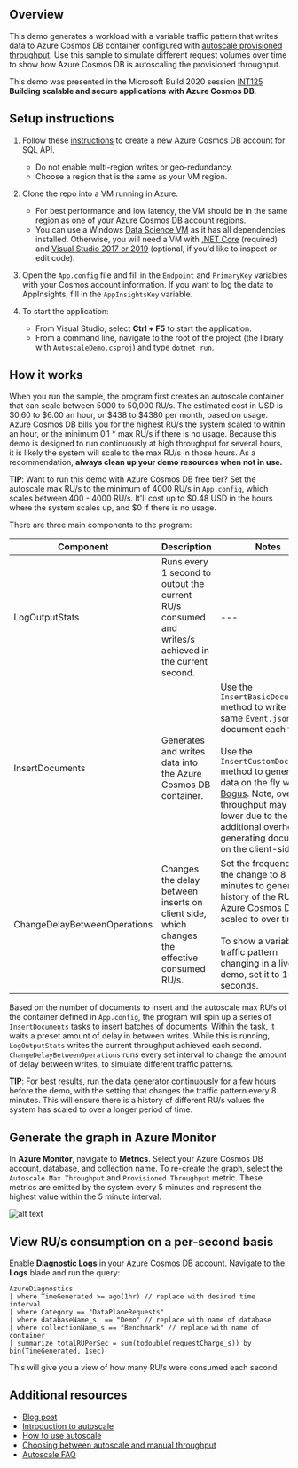 ## Overview
This demo generates a workload with a variable traffic pattern that writes data to Azure Cosmos DB container configured with [autoscale provisioned throughput](https://docs.microsoft.com/azure/cosmos-db/provision-throughput-autoscale). Use this sample to simulate different request volumes over time to show how Azure Cosmos DB is autoscaling the provisioned throughput.

This demo was presented in the Microsoft Build 2020 session [INT125](https://mybuild.microsoft.com/sessions/6776b8ab-7f6a-45f2-afd4-5100d394f3e7?source=sessions) **Building scalable and secure applications with Azure Cosmos DB**.


## Setup instructions

1. Follow these [instructions](https://docs.microsoft.com/azure/cosmos-db/how-to-manage-database-account) to create a new Azure Cosmos DB account for SQL API.
    - Do not enable multi-region writes or geo-redundancy. 
    - Choose a region that is the same as your VM region.

1. Clone the repo into a VM running in Azure. 
    - For best performance and low latency, the VM should be in the same region as one of your Azure Cosmos DB account regions. 
    - You can use a Windows [Data Science VM](https://azure.microsoft.com/services/virtual-machines/data-science-virtual-machines/) as it has all dependencies installed. 
Otherwise, you will need a VM with [.NET Core](https://dotnet.microsoft.com/download) (required) and [Visual Studio 2017 or 2019](https://visualstudio.microsoft.com/downloads/) (optional, if you'd like to inspect or edit code).

1. Open the ```App.config``` file and fill in the ```Endpoint``` and ```PrimaryKey``` variables with your Cosmos account information. If you want to log the data to AppInsights, fill in the ```AppInsightsKey``` variable.

1. To start the application:
    - From Visual Studio, select **Ctrl + F5** to start the application. 
    - From a command line, navigate to the root of the project (the library with ```AutoscaleDemo.csproj```) and type ```dotnet run```.


## How it works

When you run the sample, the program first creates an autoscale container that can scale between 5000 to 50,000 RU/s. The estimated cost in USD is $0.60 to $6.00 an hour, or $438 to $4380 per month, based on usage. Azure Cosmos DB bills you for the highest RU/s the system scaled to within an hour, or the minimum 0.1 * max RU/s if there is no usage. Because this demo is designed to run continuously at high throughput for several hours, it is likely the system will scale to the max RU/s in those hours. As a recommendation, **always clean up your demo resources when not in use.**

**TIP**: Want to run this demo with Azure Cosmos DB free tier? Set the autoscale max RU/s to the minimum of 4000 RU/s in `App.config`, which scales between 400 - 4000 RU/s. It'll cost up to $0.48 USD in the hours where the system scales up, and $0 if there is no usage. 

There are three main components to the program:

|Component  |Description  |Notes  |
|---------|---------|---------|
|LogOutputStats     | Runs every 1 second to output the current RU/s consumed and writes/s achieved in the current second.       |    ---     |
|InsertDocuments     |  Generates and writes data into the Azure Cosmos DB container. | Use the `InsertBasicDocuments` method to write the same `Event.json` document each time. <br><br>Use the `InsertCustomDocuments` method to generate data on the fly with [Bogus](https://github.com/bchavez/Bogus). Note, overall throughput may be lower due to the additional overhead of generating documents on the client-side.   |
|ChangeDelayBetweenOperations     | Changes the delay between inserts on client side, which changes the effective consumed RU/s.| Set the frequency of the change to 8 minutes to generate a history of the RU/s Azure Cosmos DB has scaled to over time, <br><br>To show a variable traffic pattern changing in a live demo, set it to 15 seconds.      |

Based on the number of documents to insert and the autoscale max RU/s of the container defined in `App.config`, the program will spin up a series of `InsertDocuments` tasks to insert batches of documents. Within the task, it waits a preset amount of delay in between writes. While this is running, `LogOutputStats` writes the current throughput achieved each second. `ChangeDelayBetweenOperations` runs every set interval to change the amount of delay between writes, to simulate different traffic patterns.

**TIP**: For best results, run the data generator continuously for a few hours before the demo, with the setting that changes the traffic pattern every 8 minutes. This will ensure there is a history of different RU/s values the system has scaled to over a longer period of time.

## Generate the graph in Azure Monitor
In **Azure Monitor**, navigate to **Metrics**. Select your Azure Cosmos DB account, database, and collection name. To re-create the graph, select the `Autoscale Max Throughput` and `Provisioned Throughput` metric. These metrics are emitted by the system every 5 minutes and represent the highest value within the 5 minute interval. 

![alt text](https://cosmosnotebooksdata.blob.core.windows.net/notebookdata/autoscale-azure_monitor_metrics.png "Azure Monitor timeseries chart that shows autoscale max RU/s of 50,000, and workload whose RU/s scale between 5000 - 50,000 RU/s in unpredictable way.")

## View RU/s consumption on a per-second basis
Enable [**Diagnostic Logs**](https://docs.microsoft.com/azure/cosmos-db/cosmosdb-monitor-resource-logs) in your Azure Cosmos DB account. Navigate to the **Logs** blade and run the query:

```kusto
AzureDiagnostics 
| where TimeGenerated >= ago(1hr) // replace with desired time interval
| where Category == "DataPlaneRequests"
| where databaseName_s  == "Demo" // replace with name of database
| where collectionName_s == "Benchmark" // replace with name of container
| summarize totalRUPerSec = sum(todouble(requestCharge_s)) by bin(TimeGenerated, 1sec) 
```

This will give you a view of how many RU/s were consumed each second. 

## Additional resources
- [Blog post](https://devblogs.microsoft.com/cosmosdb/autoscale-serverless-offers/)
- [Introduction to autoscale](https://aka.ms/cosmos-autoscale-intro)
- [How to use autoscale](https://aka.ms/cosmos-autoscale-how-to)
- [Choosing between autoscale and manual throughput](https://aka.ms/cosmos-throughput-comparison)
- [Autoscale FAQ](aka.ms/cosmos-autoscale-faq)
